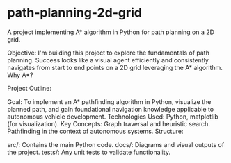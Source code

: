 # path-planning-2d-grid
A project implementing A* algorithm in Python for path planning on a 2D grid.

Objective: I'm building this project to explore the fundamentals of path planning. Success looks like a visual agent efficiently and consistently navigates from start to end points on a 2D grid leveraging the A* algorithm. Why A*?

Project Outline:

Goal: To implement an A* pathfinding algorithm in Python, visualize the planned path, and gain foundational navigation knowledge applicable to autonomous vehicle development.
Technologies Used: Python, matplotlib (for visualization).
Key Concepts:
Graph traversal and heuristic search.
Pathfinding in the context of autonomous systems.
Structure:

src/: Contains the main Python code.
docs/: Diagrams and visual outputs of the project.
tests/: Any unit tests to validate functionality.
